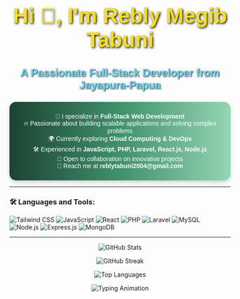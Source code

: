 <h1 align="center" style="color:#F7DF1E; font-size: 3rem; font-family: 'Poppins', sans-serif; text-shadow: 2px 2px 5px #000;">
  Hi 👋, I'm Rebly Megib Tabuni
</h1>
<h3 align="center" style="color:#61DAFB; font-size: 1.5rem; font-family: 'Poppins', sans-serif; text-shadow: 1px 1px 3px #000;">
  A Passionate Full-Stack Developer from Jayapura-Papua
</h3>

<div align="center" style="background: linear-gradient(to right, #1b4332, #40916c, #95d5b2); padding: 25px; border-radius: 15px; color: white; font-family: 'Poppins', sans-serif; box-shadow: 0px 4px 10px rgba(0, 0, 0, 0.2);">
  🚀 I specialize in <strong>Full-Stack Web Development</strong> <br />
  🔥 Passionate about building scalable applications and solving complex problems <br />
  🌍 Currently exploring <strong>Cloud Computing & DevOps</strong> <br />
  🛠 Experienced in <strong>JavaScript, PHP, Laravel, React.js, Node.js</strong> <br />
  🎯 Open to collaboration on innovative projects <br />
  📧 Reach me at <strong>reblytabuni2004@gmail.com</strong>
</div>

---

<h3 align="left">🛠 Languages and Tools:</h3>
<p align="left">
  <img src="https://img.shields.io/badge/Tailwind_CSS-38B2AC?logo=tailwind-css&logoColor=white&style=for-the-badge" alt="Tailwind CSS" />
  <img src="https://img.shields.io/badge/JavaScript-F7DF1E?logo=javascript&logoColor=black&style=for-the-badge" alt="JavaScript" />
  <img src="https://img.shields.io/badge/React-61DAFB?logo=react&logoColor=black&style=for-the-badge" alt="React" />
  <img src="https://img.shields.io/badge/PHP-777BB4?logo=php&logoColor=white&style=for-the-badge" alt="PHP" />
  <img src="https://img.shields.io/badge/Laravel-FF2D20?logo=laravel&logoColor=white&style=for-the-badge" alt="Laravel" />
  <img src="https://img.shields.io/badge/MySQL-4479A1?logo=mysql&logoColor=white&style=for-the-badge" alt="MySQL" />
  <img src="https://img.shields.io/badge/Node.js-339933?logo=node.js&logoColor=white&style=for-the-badge" alt="Node.js" />
  <img src="https://img.shields.io/badge/Express.js-000000?logo=express&logoColor=white&style=for-the-badge" alt="Express.js" />
  <img src="https://img.shields.io/badge/MongoDB-4EA94B?logo=mongodb&logoColor=white&style=for-the-badge" alt="MongoDB" />
</p>

---

<p align="center">
  <img src="https://github-readme-stats.vercel.app/api?username=anjastabuni&show_icons=true&theme=radical" alt="GitHub Stats" />
</p>

<p align="center">
  <img src="https://github-readme-streak-stats.herokuapp.com/?user=anjastabuni&theme=radical" alt="GitHub Streak" />
</p>

<p align="center">
  <img src="https://github-readme-stats.vercel.app/api/top-langs/?username=anjastabuni&layout=compact&theme=radical" alt="Top Languages" />
</p>

<div align="center">
  <img src="https://readme-typing-svg.herokuapp.com?font=Fira+Code&duration=2000&pause=1000&color=00FF00&width=435&lines=Welcome+to+My+GitHub+Profile!;Let's+Build+Something+Amazing+Together!" alt="Typing Animation" />
</div>
